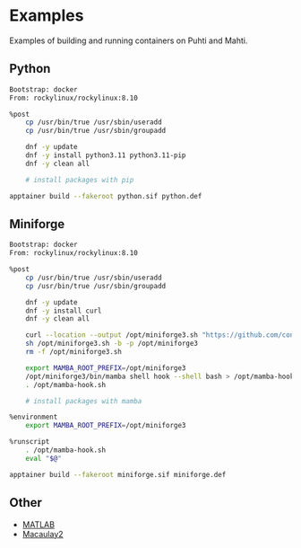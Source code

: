 # Examples
Examples of building and running containers on Puhti and Mahti.

## Python

```sh title="python.def"
Bootstrap: docker
From: rockylinux/rockylinux:8.10

%post
    cp /usr/bin/true /usr/sbin/useradd
    cp /usr/bin/true /usr/sbin/groupadd

    dnf -y update
    dnf -y install python3.11 python3.11-pip
    dnf -y clean all

    # install packages with pip
```

```bash
apptainer build --fakeroot python.sif python.def
```

## Miniforge

```sh title="miniforge.def"
Bootstrap: docker
From: rockylinux/rockylinux:8.10

%post
    cp /usr/bin/true /usr/sbin/useradd
    cp /usr/bin/true /usr/sbin/groupadd

    dnf -y update
    dnf -y install curl
    dnf -y clean all

    curl --location --output /opt/miniforge3.sh "https://github.com/conda-forge/miniforge/releases/latest/download/Miniforge3-$(uname)-$(uname -m).sh"
    sh /opt/miniforge3.sh -b -p /opt/miniforge3
    rm -f /opt/miniforge3.sh

    export MAMBA_ROOT_PREFIX=/opt/miniforge3
    /opt/miniforge3/bin/mamba shell hook --shell bash > /opt/mamba-hook.sh
    . /opt/mamba-hook.sh

    # install packages with mamba

%environment
    export MAMBA_ROOT_PREFIX=/opt/miniforge3

%runscript
    . /opt/mamba-hook.sh
    eval "$@"
```

```bash
apptainer build --fakeroot miniforge.sif miniforge.def
```

## Other

- [MATLAB](https://github.com/CSCfi/singularity-recipes/tree/main/matlab/r2024b)
- [Macaulay2](https://github.com/CSCfi/singularity-recipes/tree/main/macaulay2)
